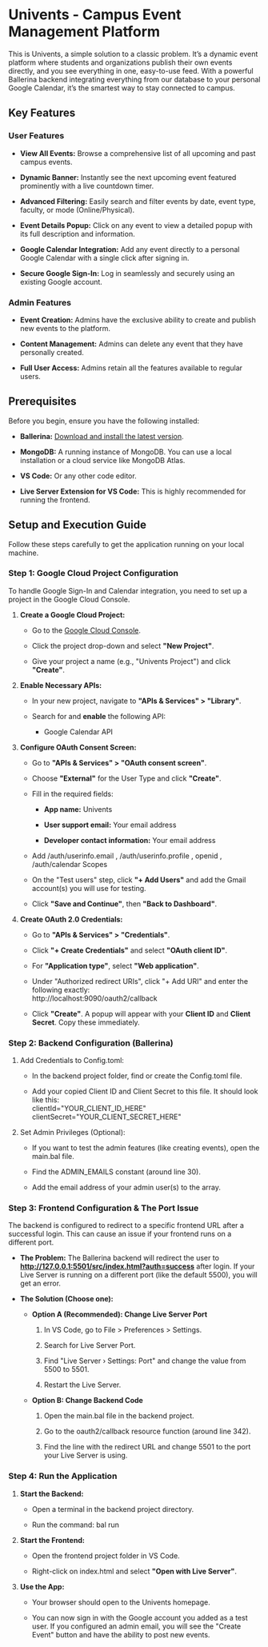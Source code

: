 Univents - Campus Event Management Platform
===========================================

This is Univents, a simple solution to a classic problem. It’s a dynamic event platform where students and organizations publish their own events directly, and you see everything in one, easy-to-use feed. With a powerful Ballerina backend integrating everything from our database to your personal Google Calendar, it’s the smartest way to stay connected to campus.


Key Features
------------

### User Features

*   **View All Events:** Browse a comprehensive list of all upcoming and past campus events.
    
*   **Dynamic Banner:** Instantly see the next upcoming event featured prominently with a live countdown timer.
    
*   **Advanced Filtering:** Easily search and filter events by date, event type, faculty, or mode (Online/Physical).
    
*   **Event Details Popup:** Click on any event to view a detailed popup with its full description and information.
    
*   **Google Calendar Integration:** Add any event directly to a personal Google Calendar with a single click after signing in.
    
*   **Secure Google Sign-In:** Log in seamlessly and securely using an existing Google account.
    

### Admin Features

*   **Event Creation:** Admins have the exclusive ability to create and publish new events to the platform.
    
*   **Content Management:** Admins can delete any event that they have personally created.
    
*   **Full User Access:** Admins retain all the features available to regular users.
    

Prerequisites
-------------

Before you begin, ensure you have the following installed:

*   **Ballerina:** [Download and install the latest version](https://ballerina.io/downloads/).
    
*   **MongoDB:** A running instance of MongoDB. You can use a local installation or a cloud service like MongoDB Atlas.
    
*   **VS Code:** Or any other code editor.
    
*   **Live Server Extension for VS Code:** This is highly recommended for running the frontend.
    

Setup and Execution Guide
-------------------------

Follow these steps carefully to get the application running on your local machine.

### Step 1: Google Cloud Project Configuration

To handle Google Sign-In and Calendar integration, you need to set up a project in the Google Cloud Console.

1.  **Create a Google Cloud Project:**
    
    *   Go to the [Google Cloud Console](https://console.cloud.google.com/).
        
    *   Click the project drop-down and select **"New Project"**.
        
    *   Give your project a name (e.g., "Univents Project") and click **"Create"**.
        
2.  **Enable Necessary APIs:**
    
    *   In your new project, navigate to **"APIs & Services" > "Library"**.
        
    *   Search for and **enable** the following API:
        
        *   Google Calendar API
            
3.  **Configure OAuth Consent Screen:**
    
    *   Go to **"APIs & Services" > "OAuth consent screen"**.
        
    *   Choose **"External"** for the User Type and click **"Create"**.
        
    *   Fill in the required fields:
        
        *   **App name:** Univents
            
        *   **User support email:** Your email address
            
        *   **Developer contact information:** Your email address
            
    *   Add /auth/userinfo.email , /auth/userinfo.profile , openid , /auth/calendar Scopes
        
    *   On the "Test users" step, click **"+ Add Users"** and add the Gmail account(s) you will use for testing.
        
    *   Click **"Save and Continue"**, then **"Back to Dashboard"**.
        
4.  **Create OAuth 2.0 Credentials:**
    
    *   Go to **"APIs & Services" > "Credentials"**.
        
    *   Click **"+ Create Credentials"** and select **"OAuth client ID"**.
        
    *   For **"Application type"**, select **"Web application"**.
        
    *   Under "Authorized redirect URIs", click "+ Add URI" and enter the following exactly: <br> http://localhost:9090/oauth2/callback
        
    *   Click **"Create"**. A popup will appear with your **Client ID** and **Client Secret**. Copy these immediately.
        

### Step 2: Backend Configuration (Ballerina)

1.  Add Credentials to Config.toml:
    
    *   In the backend project folder, find or create the Config.toml file.
        
    *   Add your copied Client ID and Client Secret to this file. It should look like this:
        <br>clientId="YOUR_CLIENT_ID_HERE"<br>clientSecret="YOUR_CLIENT_SECRET_HERE"
        
2.  Set Admin Privileges (Optional):
    
    *   If you want to test the admin features (like creating events), open the main.bal file.
        
    *   Find the ADMIN\_EMAILS constant (around line 30).
        
    *   Add the email address of your admin user(s) to the array.
        

### Step 3: Frontend Configuration & The Port Issue

The backend is configured to redirect to a specific frontend URL after a successful login. This can cause an issue if your frontend runs on a different port.

*   **The Problem:** The Ballerina backend will redirect the user to **http://127.0.0.1:5501/src/index.html?auth=success** after login. If your Live Server is running on a different port (like the default 5500), you will get an error.
    
*   **The Solution (Choose one):**
    
    *   **Option A (Recommended): Change Live Server Port**
        
        1.  In VS Code, go to File > Preferences > Settings.
            
        2.  Search for Live Server Port.
            
        3.  Find "Live Server › Settings: Port" and change the value from 5500 to 5501.
            
        4.  Restart the Live Server.
            
    *   **Option B: Change Backend Code**
        
        1.  Open the main.bal file in the backend project.
            
        2.  Go to the oauth2/callback resource function (around line 342).
            
        3.  Find the line with the redirect URL and change 5501 to the port your Live Server is using.
            

### Step 4: Run the Application

1.  **Start the Backend:**
    
    *   Open a terminal in the backend project directory.
        
    *   Run the command: bal run
        
2.  **Start the Frontend:**
    
    *   Open the frontend project folder in VS Code.
        
    *   Right-click on index.html and select **"Open with Live Server"**.
        
3.  **Use the App:**
    
    *   Your browser should open to the Univents homepage.
        
    *   You can now sign in with the Google account you added as a test user. If you configured an admin email, you will see the "Create Event" button and have the ability to post new events.
